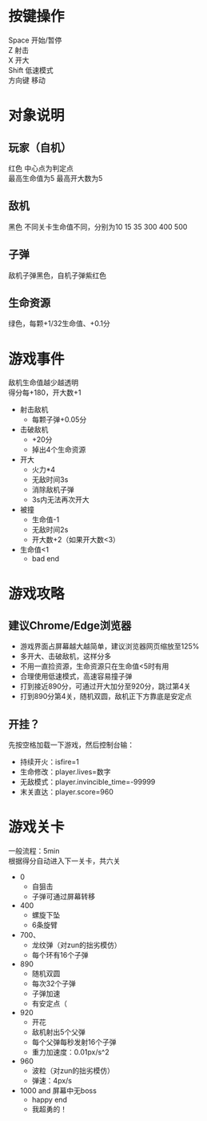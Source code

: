 # 按键操作
Space 开始/暂停  
Z 射击  
X 开大  
Shift 低速模式  
方向键 移动
# 对象说明
## 玩家（自机）
红色 中心点为判定点   
最高生命值为5
最高开大数为5
## 敌机
黑色
不同关卡生命值不同，分别为10 15 35 300 400 500 
## 子弹
敌机子弹黑色，自机子弹紫红色
## 生命资源
绿色，每颗+1/32生命值、+0.1分
# 游戏事件
敌机生命值越少越透明  
得分每+180，开大数+1 
- 射击敌机
  -  每颗子弹+0.05分
- 击破敌机
  - +20分
  - 掉出4个生命资源  
- 开大
  - 火力*4
  - 无敌时间3s
  - 消除敌机子弹
  - 3s内无法再次开大  
- 被撞
  - 生命值-1
  - 无敌时间2s
  - 开大数+2（如果开大数<3）
- 生命值<1
  - bad end 
# 游戏攻略
## 建议Chrome/Edge浏览器
- 游戏界面占屏幕越大越简单，建议浏览器网页缩放至125%
- 多开大、击破敌机，这样分多
- 不用一直捡资源，生命资源只在生命值<5时有用
- 合理使用低速模式，高速容易撞子弹
- 打到接近890分，可通过开大加分至920分，跳过第4关
- 打到890分第4关，随机双圆，敌机正下方靠底是安定点
## 开挂？
先按空格加载一下游戏，然后控制台输：
- 持续开火：isfire=1
- 生命修改：player.lives=数字
- 无敌模式：player.invincible_time=-99999
- 末关直达：player.score=960
# 游戏关卡
一般流程：5min  
根据得分自动进入下一关卡，共六关
- 0
  - 自狙击
  - 子弹可通过屏幕转移
- 400
  - 螺旋下坠
  - 6条旋臂
- 700、
  - 龙纹弹（对zun的拙劣模仿）
  - 每个环有16个子弹
- 890
  - 随机双圆
  - 每次32个子弹
  - 子弹加速
  - 有安定点（
- 920
  - 开花
  - 敌机射出5个父弹
  - 每个父弹每秒发射16个子弹
  - 重力加速度：0.01px/s^2
- 960
  - 波粒（对zun的拙劣模仿）
  - 弹速：4px/s
- 1000 and 屏幕中无boss
  - happy end
  - 我超勇的！